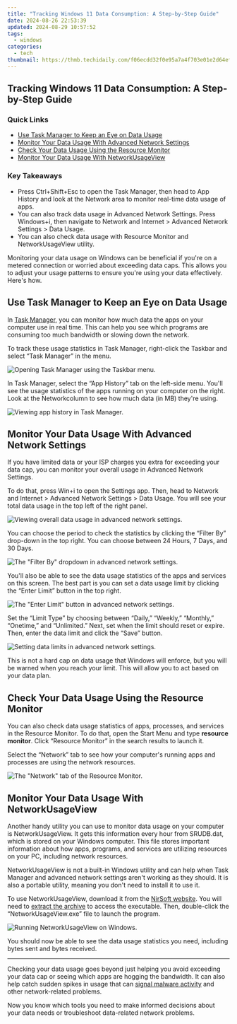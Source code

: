 ```yaml
---
title: "Tracking Windows 11 Data Consumption: A Step-by-Step Guide"
date: 2024-08-26 22:53:39
updated: 2024-08-29 10:57:52
tags:
  - windows
categories:
  - tech
thumbnail: https://thmb.techidaily.com/f06ecdd32f0e95a7a4f703e01e2d64ef66252665cb47e60c44797d0e0a016c7b.jpg
---
```


## Tracking Windows 11 Data Consumption: A Step-by-Step Guide

### Quick Links

* [Use Task Manager to Keep an Eye on Data Usage](https://iphone-transfer.techidaily.com/how-to-transfer-messages-from-apple-iphone-6-plus-to-other-iphone-all-ios-versions-drfone-by-drfone-transfer-from-ios/)
* [Monitor Your Data Usage With Advanced Network Settings](https://fox-friendly.techidaily.com/updated-a-deep-dive-into-panasonics-hx-a1-camera-features/)
* [Check Your Data Usage Using the Resource Monitor](https://screen-mirror.techidaily.com/in-2024-how-poco-m6-pro-4g-mirror-screen-to-pc-drfone-by-drfone-android/)
* [Monitor Your Data Usage With NetworkUsageView](https://android-unlock.techidaily.com/in-2024-best-ways-on-how-to-unlockbypassswiperemove-samsung-galaxy-m14-5g-fingerprint-lock-by-drfone-android/)

### Key Takeaways

* Press Ctrl+Shift+Esc to open the Task Manager, then head to App History and look at the Network area to monitor real-time data usage of apps.
* You can also track data usage in Advanced Network Settings. Press Windows+i, then navigate to Network and Internet > Advanced Network Settings > Data Usage.
* You can also check data usage with Resource Monitor and NetworkUsageView utility.

 Monitoring your data usage on Windows can be beneficial if you're on a metered connection or worried about exceeding data caps. This allows you to adjust your usage patterns to ensure you're using your data effectively. Here's how.

##  Use Task Manager to Keep an Eye on Data Usage

 In [Task Manager](https://some-skills.techidaily.com/new-unveiling-the-secret-sauce-for-massive-tiktok-content-grabs/), you can monitor how much data the apps on your computer use in real time. This can help you see which programs are consuming too much bandwidth or slowing down the network.

 To track these usage statistics in Task Manager, right-click the Taskbar and select “Task Manager” in the menu.

![Opening Task Manager using the Taskbar menu.](https://static1.howtogeekimages.com/wordpress/wp-content/uploads/2024/05/open-task-manager-using-taskbar-windows-11.png) 

 In Task Manager, select the “App History” tab on the left-side menu. You'll see the usage statistics of the apps running on your computer on the right. Look at the Networkcolumn to see how much data (in MB) they're using.

![Viewing app history in Task Manager.](https://static1.howtogeekimages.com/wordpress/wp-content/uploads/2024/05/app-history-task-manager-windows-11.png) 

##  Monitor Your Data Usage With Advanced Network Settings

 If you have limited data or your ISP charges you extra for exceeding your data cap, you can monitor your overall usage in Advanced Network Settings.

 To do that, press Win+i to open the Settings app. Then, head to Network and Internet > Advanced Network Settings > Data Usage. You will see your total data usage in the top left of the right panel.

![Viewing overall data usage in advanced network settings.](https://static1.howtogeekimages.com/wordpress/wp-content/uploads/2024/05/data-usage-advanced-network-settings.png) 

 You can choose the period to check the statistics by clicking the “Filter By” drop-down in the top right. You can choose between 24 Hours, 7 Days, and 30 Days.

![The "Filter By" dropdown in advanced network settings.](https://static1.howtogeekimages.com/wordpress/wp-content/uploads/2024/05/filter-by-advanced-network-settings-windows-11.png) 

 You'll also be able to see the data usage statistics of the apps and services on this screen. The best part is you can set a data usage limit by clicking the “Enter Limit” button in the top right.

![The "Enter Limit" button in advanced network settings.](https://static1.howtogeekimages.com/wordpress/wp-content/uploads/2024/05/enter-data-limit-windows-11.png) 

 Set the “Limit Type” by choosing between “Daily,” “Weekly,” “Monthly,” “Onetime,” and “Unlimited.” Next, set when the limit should reset or expire. Then, enter the data limit and click the “Save” button.

![Setting data limits in advanced network settings.](https://static1.howtogeekimages.com/wordpress/wp-content/uploads/2024/05/set-data-limit-windows-11.png) 

 This is not a hard cap on data usage that Windows will enforce, but you will be warned when you reach your limit. This will allow you to act based on your data plan.

##  Check Your Data Usage Using the Resource Monitor

 You can also check data usage statistics of apps, processes, and services in the Resource Monitor. To do that, open the Start Menu and type **resource monitor**. Click “Resource Monitor” in the search results to launch it.

 Select the “Network” tab to see how your computer's running apps and processes are using the network resources.

![The "Network" tab of the Resource Monitor.](https://static1.howtogeekimages.com/wordpress/wp-content/uploads/2024/05/resource-monitor-network-tab-windows-11.png) 

##  Monitor Your Data Usage With NetworkUsageView

 Another handy utility you can use to monitor data usage on your computer is NetworkUsageView. It gets this information every hour from SRUDB.dat, which is stored on your Windows computer. This file stores important information about how apps, programs, and services are utilizing resources on your PC, including network resources.

 NetworkUsageView is not a built-in Windows utility and can help when Task Manager and advanced network settings aren't working as they should. It is also a portable utility, meaning you don't need to install it to use it.

 To use NetworkUsageView, download it from the [NirSoft website](https://www.nirsoft.net/utils/network%5Fusage%5Fview.html). You will need to [extract the archive](https://techtrends.techidaily.com/how-neo-qled-stacks-up-against-oled-a-comprehensive-guide/) to access the executable. Then, double-click the “NetworkUsageView.exe” file to launch the program.

![Running NetworkUsageView on Windows.](https://static1.howtogeekimages.com/wordpress/wp-content/uploads/2024/05/networkusageview-windows-11.png) 

 You should now be able to see the data usage statistics you need, including bytes sent and bytes received.

---

 Checking your data usage goes beyond just helping you avoid exceeding your data cap or seeing which apps are hogging the bandwidth. It can also help catch sudden spikes in usage that can [signal malware activity](https://screen-mirror.techidaily.com/in-2024-how-to-cast-realme-gt-5-pro-to-computer-for-iphone-and-android-drfone-by-drfone-android/) and other network-related problems.

 Now you know which tools you need to make informed decisions about your data needs or troubleshoot data-related network problems.

<ins class="adsbygoogle"
     style="display:block"
     data-ad-format="autorelaxed"
     data-ad-client="ca-pub-7571918770474297"
     data-ad-slot="1223367746"></ins>



<ins class="adsbygoogle"
     style="display:block"
     data-ad-client="ca-pub-7571918770474297"
     data-ad-slot="8358498916"
     data-ad-format="auto"
     data-full-width-responsive="true"></ins>
